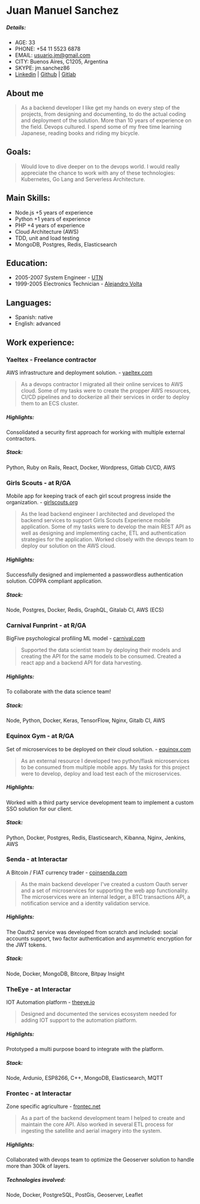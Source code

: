 # Juan Manuel Sanchez

##### Details:
- AGE: 33
- PHONE: +54 11 5523 6878
- EMAIL: usuario.jm@gmail.com
- CITY: Buenos Aires, C1205, Argentina
- SKYPE: jm.sanchez86
- [Linkedin](https://www.linkedin.com/in/usuariojm/) | [Github](https://github.com/JuanMsanchez) | [Gitlab](https://gitlab.com/invad3r)

## About me
  > As a backend developer I like get my hands on every step of the projects, from designing and documenting, to do the actual coding and deployment of the solution. More than 10 years of experience on the field. Devops cultured.
  I spend some of my free time learning Japanese, reading books and riding my bicycle.

## Goals:
 > Would love to dive deeper on to the devops world. I would really appreciate the chance to work with any of these technologies: Kubernetes, Go Lang and Serverless Architecture.

## Main Skills:   
- Node.js +5 years of experience
- Python +1 years of experience
- PHP +4 years of experience
- Cloud Architecture (AWS)
- TDD, unit and load testing
- MongoDB, Postgres, Redis, Elasticsearch

## Education:
- 2005-2007 System Engineer - [UTN](https://utn.edu.ar)
- 1999-2005 Electronics Technician - [Alejandro Volta](http://alejandrovolta.edu.ar/)

## Languages:
- Spanish: native
- English: advanced

## Work experience:

### Yaeltex - Freelance contractor
AWS infrastructure and deployment solution. - [yaeltex.com](https://factory.yaeltex.com)
> As a devops contractor I migrated all their online services to AWS cloud. Some of my tasks were to create the propper AWS resources, CI/CD pipelines and to dockerize all their services in order to deploy them to an ECS cluster.

##### Highlights:
Consolidated a security first approach for working with multiple external contractors.

##### Stack:
Python, Ruby on Rails, React, Docker, Wordpress, Gitlab CI/CD, AWS

### Girls Scouts - at R/GA
Mobile app for keeping track of each girl scout progress inside the organization. - [girlscouts.org](http://girlscouts.org)
> As the lead backend engineer I architected and developed the backend services to support Girls Scouts Experience mobile application.
Some of my tasks were to develop the main REST API as well as designing and implementing cache, ETL and authentication strategies for the application. Worked closely with the devops team to deploy our solution on the AWS cloud.

##### Highlights:
Successfully designed and implemented a passwordless authentication solution. COPPA compliant application.

##### Stack:
Node, Postgres, Docker, Redis, GraphQL, Gitalab CI, AWS (ECS)

### Carnival Funprint - at R/GA
BigFive psychological profiling ML model - [carnival.com](https://www.carnival.com)
> Supported the data scientist team by deploying their models and creating the API for the same models to be consumed. Created a react app and a backend API for data harvesting.

##### Highlights:
To collaborate with the data science team!

##### Stack:
Node, Python, Docker, Keras, TensorFlow, Nginx, Gitalb CI, AWS

### Equinox Gym - at R/GA
Set of microservices to be deployed on their cloud solution. - [equinox.com](https://www.equinox.com/)
> As an external resource I developed two python/flask microservices to be consumed from multiple mobile apps.
My tasks for this project were to develop, deploy and load test each of the microservices.

##### Highlights:
Worked with a third party service development team to implement a custom SSO solution for our client.

##### Stack:
Python, Docker, Postgres, Redis, Elasticsearch, Kibanna, Nginx, Jenkins, AWS

### Senda - at Interactar
A Bitcoin / FIAT currency trader - [coinsenda.com](https://coinsenda.com)
> As the main backend developer I've created a custom Oauth server and a set of microservices for supporting the web app functionality.
The microservices were an internal ledger, a BTC transactions API, a notification service and a identity validation service.

##### Highlights:
The Oauth2 service was developed from scratch and included: social accounts support, two factor authentication and asymmetric encryption for the JWT tokens.

##### Stack:
Node, Docker, MongoDB, Bitcore, Bitpay Insight

### TheEye - at Interactar
IOT Automation platform - [theeye.io](https://theeye.io/)
> Designed and documented the services ecosystem needed for adding IOT support to the automation platform.

##### Highlights:
Prototyped a multi purpose board to integrate with the platform.

##### Stack:
  Node, Ardunio, ESP8266, C++, MongoDB, Elasticsearch, MQTT

### Frontec - at Interactar
Zone specific agriculture - [frontec.net](http://frontec.net/)
> As a part of the backend development team I helped to create and maintain the core API.
Also worked in several ETL process for ingesting the satellite and aerial imagery into the system.

##### Highlights:
Collaborated with devops team to optimize the Geoserver solution to handle more than 300k of layers.

##### Technologies involved:
Node, Docker, PostgreSQL, PostGis, Geoserver, Leaflet

